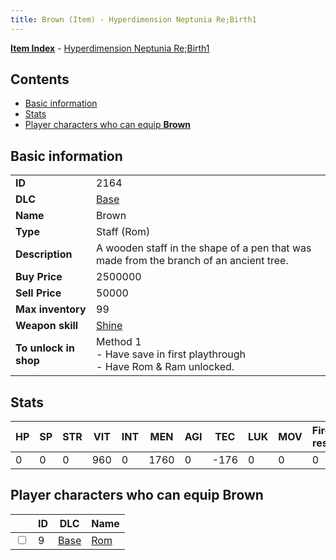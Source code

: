 ```yaml
---
title: Brown (Item) - Hyperdimension Neptunia Re;Birth1
---
```


[**Item Index**](/neptunia/rb1/item/index.html) - [Hyperdimension Neptunia Re;Birth1](/neptunia/rb1)

## Contents

- [Basic information](#basic-information)
- [Stats](#stats)
- [Player characters who can equip **Brown**](#player-characters-who-can-equip-brown)

## Basic information

|   |   |
| -- | -- |
| **ID** | 2164 |
| **DLC** | [Base](/neptunia/rb1/dlc/1-base.html) |
| **Name** | Brown |
| **Type** | Staff (Rom) |
| **Description** | A wooden staff in the shape of a pen that was made from the branch of an ancient tree. |
| **Buy Price** | 2500000 |
| **Sell Price** | 50000 |
| **Max inventory** | 99 |
| **Weapon skill** | [Shine](/neptunia/rb1/skill/1-1601-shine.html) |
| **To unlock in shop** | Method 1<br />- Have save in first playthrough<br />- Have Rom & Ram unlocked. |


## Stats

| HP | SP | STR | VIT | INT | MEN | AGI | TEC | LUK | MOV | Fire res. | Ice res. | Wind res. | Lightning res. |
| -- | -- | --- | --- | --- | --- | --- | --- | --- | --- | --------- | -------- | --------- | -------------- |
| 0 | 0 | 0 | 960 | 0 | 1760 | 0 | -176 | 0 | 0 | 0 | 0 | 0 | 0 |


## Player characters who can equip **Brown**

|    | ID | DLC | Name |
| -- | -- | --- | ---- |
| <input type="checkbox" id="rb1-player-1-9" class="trackbox" /> | 9 | [Base](/neptunia/rb1/dlc/1-base.html) | [Rom](/neptunia/rb1/player/1-9-rom.html) |
